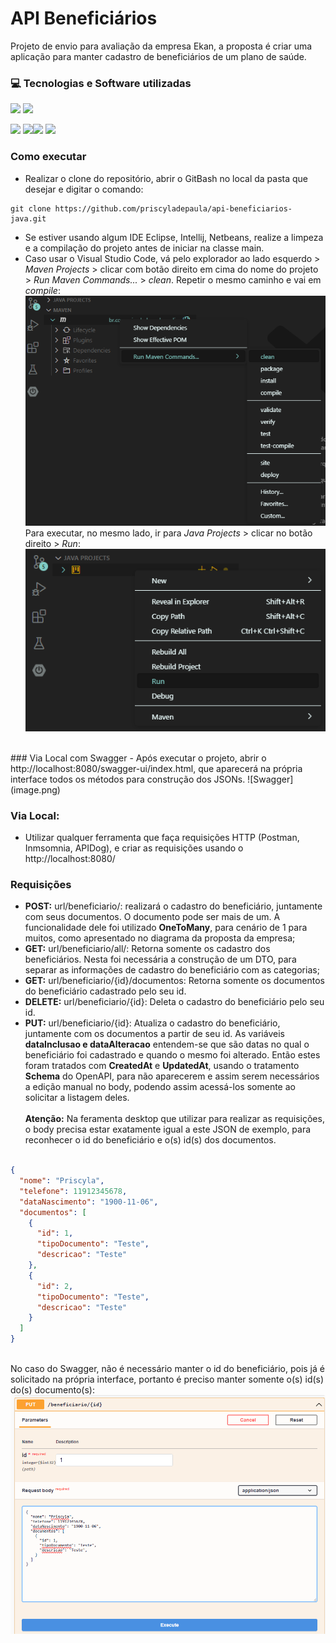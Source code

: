 # API Beneficiários
Projeto de envio para avaliação da empresa Ekan, a proposta é criar uma aplicação para manter cadastro de beneficiários de um plano de saúde.

### 💻 Tecnologias e Software utilizadas
![](https://img.shields.io/static/v1?label=Java&message=JDK21&labelColor=white&style=for-the-badge)
![](https://img.shields.io/static/v1?label=Database&message=h2&labelColor=white&style=for-the-badge)


![](https://img.shields.io/badge/-Spring-5382a1?logo=spring&logoColor=white&style=for-the-badge)
![](https://img.shields.io/badge/-Postman-5382a1?logo=postman&logoColor=white&style=for-the-badge)![](https://img.shields.io/badge/-Swagger-5382a1?logo=swagger&logoColor=white&style=for-the-badge)
![](https://img.shields.io/badge/-VSCode-5382a1?logo=visualstudio&logoColor=white&style=for-the-badge)

### Como executar
- Realizar o clone do repositório, abrir o GitBash no local da pasta que desejar e digitar o comando: 
```
git clone https://github.com/priscyladepaula/api-beneficiarios-java.git
```
- Se estiver usando algum IDE Eclipse, Intellij, Netbeans, realize a limpeza e a compilação do projeto antes de iniciar na classe main.
- Caso usar o Visual Studio Code, vá pelo explorador ao lado esquerdo > <i>Maven Projects</i> > clicar com botão direito em cima do nome do projeto > <i>Run Maven Commands...</i> > <i>clean</i>. Repetir o mesmo caminho e vai em <i>compile</i>:
![Alt text](image-1.png)
Para executar, no mesmo lado, ir para <i>Java Projects</i> > clicar no botão direito > <i>Run</i>:
![Alt text](image-2.png)
<br>
### Via Local com Swagger
- Após executar o projeto, abrir o http://localhost:8080/swagger-ui/index.html, que aparecerá na própria interface todos os métodos para construção dos JSONs.
![Swagger](image.png)

### Via Local:
- Utilizar qualquer ferramenta que faça requisições HTTP (Postman, Inmsomnia, APIDog), e criar as requisições usando o http://localhost:8080/

### Requisições
- <b>POST:</b> url/beneficiario/: realizará o cadastro do beneficiário, juntamente com seus documentos. O documento pode ser mais de um. A funcionalidade dele foi utilizado <b>OneToMany</b>, para cenário de 1 para muitos, como apresentado no diagrama da proposta da empresa;
- <b>GET:</b> url/beneficiario/all/: Retorna somente os cadastro dos beneficiários. Nesta foi necessária a construção de um DTO, para separar as informações de cadastro do beneficiário com as categorias;
- <b>GET:</b> url/beneficiario/{id}/documentos: Retorna somente os documentos do beneficiário cadastrado pelo seu id.
- <b>DELETE:</b> url/beneficiario/{id}: Deleta o cadastro do beneficiário pelo seu id.
- <b>PUT:</b> url/beneficiario/{id}: Atualiza o cadastro do beneficiário, juntamente com os documentos a partir de seu id. As variáveis <b>dataInclusao e dataAlteracao</b> entendem-se que são datas no qual o beneficiário foi cadastrado e quando o mesmo foi alterado. Então estes foram tratados com <b>CreatedAt</b> e <b>UpdatedAt</b>, usando o tratamento <b>Schema</b> do OpenAPI, para não aparecerem e assim serem necessários a edição manual no body, podendo assim acessá-los somente ao solicitar a listagem deles. <br><br>
<b>Atenção:</b> Na feramenta desktop que utilizar para realizar as requisições, o body precisa estar exatamente igual a este JSON de exemplo, para reconhecer o id do beneficiário e o(s) id(s) dos documentos.

```json

{
  "nome": "Priscyla",
  "telefone": 11912345678,
  "dataNascimento": "1900-11-06",
  "documentos": [
    {
      "id": 1,
      "tipoDocumento": "Teste",
      "descricao": "Teste"
    },
    {
      "id": 2,
      "tipoDocumento": "Teste",
      "descricao": "Teste"
    }
  ]
}

```
<br> No caso do Swagger, não é necessário manter o id do beneficiário, pois já é solicitado na própria interface, portanto é preciso manter somente o(s) id(s) do(s) documento(s):
![Alt text](image-4.png)
